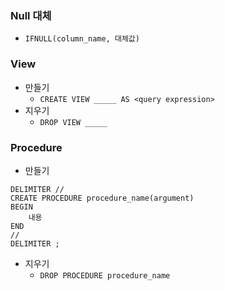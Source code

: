 ### Null 대체

- `IFNULL(column_name, 대체값)`

### View

- 만들기
  - `CREATE VIEW _____ AS <query expression>`
- 지우기
  - `DROP VIEW _____`

### Procedure

- 만들기

```mysql
DELIMITER //
CREATE PROCEDURE procedure_name(argument)
BEGIN
	내용
END
//
DELIMITER ;
```

- 지우기
  - `DROP PROCEDURE procedure_name`

